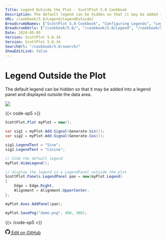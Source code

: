 ```yaml
---
Title: Legend Outside the Plot - ScottPlot 5.0 Cookbook
Description: The default legend can be hidden so that it may be added into a legend panel and displayed outside the data area.
URL: /cookbook/5.0/Legend/LegendOutside/
BreadcrumbNames: ["ScottPlot 5.0 Cookbook", "Configuring Legends", "Legend Outside the Plot"]
BreadcrumbUrls: ["/cookbook/5.0/", "/cookbook/5.0/Legend", "/cookbook/5.0/Legend/LegendOutside"]
Date: 2024-05-05
Version: ScottPlot 5.0.34
Version: ScottPlot 5.0.34
SearchUrl: "/cookbook/5.0/search/"
ShowEditLink: false
---
```


# Legend Outside the Plot


The default legend can be hidden so that it may be added into a legend panel and displayed outside the data area.

[![](/cookbook/5.0/images/LegendOutside.png?240505131914)](/cookbook/5.0/images/LegendOutside.png?240505131914)

{{< code-sp5 >}}

```cs
ScottPlot.Plot myPlot = new();

var sig1 = myPlot.Add.Signal(Generate.Sin());
var sig2 = myPlot.Add.Signal(Generate.Cos());

sig1.LegendText = "Sine";
sig2.LegendText = "Cosine";

// hide the default legend
myPlot.HideLegend();

// display the legend in a LegendPanel outside the plot
ScottPlot.Panels.LegendPanel pan = new(myPlot.Legend)
{
    Edge = Edge.Right,
    Alignment = Alignment.UpperCenter,
};

myPlot.Axes.AddPanel(pan);

myPlot.SavePng("demo.png", 400, 300);

```

{{< /code-sp5 >}}

<a href='https://github.com/ScottPlot/ScottPlot/blob/main/src/ScottPlot5/ScottPlot5%20Cookbook/Recipes/Introduction/Legend.cs'><svg xmlns="http://www.w3.org/2000/svg" width="16" height="16" fill="currentColor" class="mb-1 bi bi-github" viewBox="0 0 16 16">
  <path d="M8 0C3.58 0 0 3.58 0 8c0 3.54 2.29 6.53 5.47 7.59.4.07.55-.17.55-.38 0-.19-.01-.82-.01-1.49-2.01.37-2.53-.49-2.69-.94-.09-.23-.48-.94-.82-1.13-.28-.15-.68-.52-.01-.53.63-.01 1.08.58 1.23.82.72 1.21 1.87.87 2.33.66.07-.52.28-.87.51-1.07-1.78-.2-3.64-.89-3.64-3.95 0-.87.31-1.59.82-2.15-.08-.2-.36-1.02.08-2.12 0 0 .67-.21 2.2.82.64-.18 1.32-.27 2-.27s1.36.09 2 .27c1.53-1.04 2.2-.82 2.2-.82.44 1.1.16 1.92.08 2.12.51.56.82 1.27.82 2.15 0 3.07-1.87 3.75-3.65 3.95.29.25.54.73.54 1.48 0 1.07-.01 1.93-.01 2.2 0 .21.15.46.55.38A8.01 8.01 0 0 0 16 8c0-4.42-3.58-8-8-8"/>
</svg> Edit on GitHub</a>


